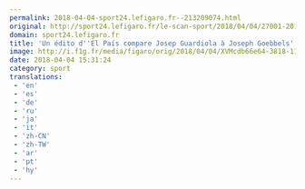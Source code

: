 ```yaml
---
permalink: 2018-04-04-sport24.lefigaro.fr--213209074.html
original: http://sport24.lefigaro.fr/le-scan-sport/2018/04/04/27001-20180404ARTFIG00236-un-edito-d-el-pas-compare-josep-guardiola-a-joseph-goebbels.php
domain: sport24.lefigaro.fr
title: 'Un édito d''El País compare Josep Guardiola à Joseph Goebbels'
image: http://i.f1g.fr/media/figaro/orig/2018/04/04/XVMcdb66e64-3818-11e8-95fb-56543b986636.jpg
date: 2018-04-04 15:31:24
category: sport
translations: 
 - 'en'
 - 'es'
 - 'de'
 - 'ru'
 - 'ja'
 - 'it'
 - 'zh-CN'
 - 'zh-TW'
 - 'ar'
 - 'pt'
 - 'hy'
---
```


